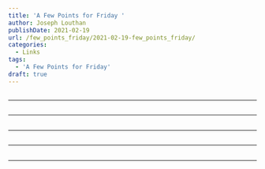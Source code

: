 ```yaml
---
title: 'A Few Points for Friday '
author: Joseph Louthan
publishDate: 2021-02-19
url: /few_points_friday/2021-02-19-few_points_friday/
categories:
  - Links
tags:
  - 'A Few Points for Friday'
draft: true
---
```


##


------

##


------

##


------

##


------

##


------

